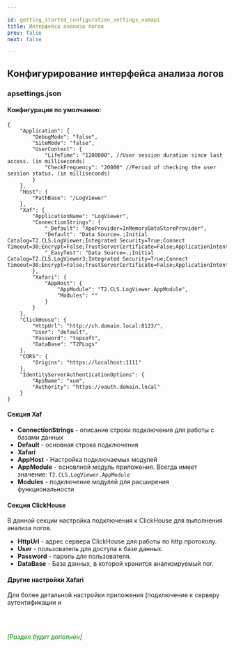 ```yaml
---

id: getting_started_configuration_settings_xumapi
title: Интерфейса анализа логов
prev: false
next: false 

---
```


## Конфигурирование интерфейса анализа логов

### apsettings.json

#### Конфигурация по умолчанию:

```
{
	"Application": {
		"DebugMode": "false",
		"SiteMode": "false",
		"UserContext": {
			"LifeTime": "1200000", //User session duration since last access. (in milliseconds)
			"CheckFrequency": "20000" //Period of checking the user session status. (in milliseconds)
		}
	},
	"Host": {
		"PathBase": "/LogViewer"
	},
	"Xaf": {
		"ApplicationName": "LogViewer",
		"ConnectionStrings": {
			"_Default": "XpoProvider=InMemoryDataStoreProvider",
			"Default": "Data Source=.;Initial Catalog=T2.CLS.LogViewer;Integrated Security=True;Connect Timeout=30;Encrypt=False;TrustServerCertificate=False;ApplicationIntent=ReadWrite;MultiSubnetFailover=False",
			"_EasyTest": "Data Source=.;Initial Catalog=T2.CLS.LogViewer3;Integrated Security=True;Connect Timeout=30;Encrypt=False;TrustServerCertificate=False;ApplicationIntent=ReadWrite;MultiSubnetFailover=False"
		},
		"Xafari": {
			"AppHost": {
				"AppModule": "T2.CLS.LogViewer.AppModule",
				"Modules": ""
			}
		}
	},
	"ClickHouse": {
		"HttpUrl": "http://ch.domain.local:8123/",
		"User": "default",
		"Password": "topsoft",
		"DataBase": "T2PLogs"
	},
	"CORS": {
		"Origins": "https://localhost:1111"
	},
	"IdentityServerAuthenticationOptions": {
		"ApiName": "xum",
		"Authority": "https://oauth.domain.local"
	}
}
```

#### Секция **Xaf**

* **ConnectionStrings** - описание строки подключения для работы с базами данных
 * **Default** - основная строка подключения
* **Xafari**
 * **AppHost** - Настройка подключаемых модулей
 * **AppModule** - основлной модуль приложения. Всегда имеет значение: ```T2.CLS.LogViewer.AppModule```
 * **Modules** - подключение модулей для расширения функциональности

#### Секция **ClickHouse**

В данной секции настройка подключения к ClickHouse для выполнения анализа логов.

* **HttpUrl** - адрес сервера ClickHouse для работы по http протоколу.
* **User** - пользователь для доступа к базе данных.
* **Password** - пароль для пользователя.
* **DataBase** - База данных, в которой хранится анализируемый лог.

#### Другие настройки Xafari

Для более детальной настройки приложения (подключение к серверу аутентификации и

</br>
</br>

<font color="green">*\[Раздел будет дополнен\]*</font>
